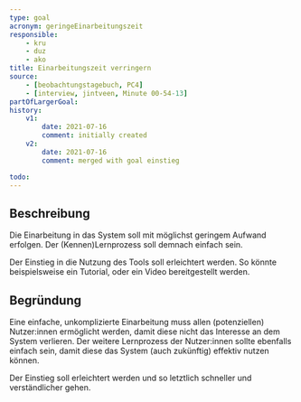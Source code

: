 ```yaml
---
type: goal
acronym: geringeEinarbeitungszeit
responsible: 
    - kru
    - duz
    - ako
title: Einarbeitungszeit verringern
source:
    - [beobachtungstagebuch, PC4]
    - [interview, jintveen, Minute 00-54-13]
partOfLargerGoal:
history:
    v1:
        date: 2021-07-16
        comment: initially created
    v2:
        date: 2021-07-16
        comment: merged with goal einstieg

todo: 
---
```


## Beschreibung

Die Einarbeitung in das System soll mit möglichst geringem Aufwand erfolgen. Der (Kennen)Lernprozess soll demnach einfach sein.

Der Einstieg in die Nutzung des Tools soll erleichtert werden. So könnte beispielsweise ein Tutorial, oder ein Video bereitgestellt werden.

## Begründung

Eine einfache, unkomplizierte Einarbeitung muss allen (potenziellen) Nutzer:innen ermöglicht werden, damit diese nicht das Interesse an dem System verlieren. Der weitere Lernprozess der Nutzer:innen sollte ebenfalls einfach sein, damit diese das System (auch zukünftig) effektiv nutzen können.

Der Einstieg soll erleichtert werden und so letztlich schneller und verständlicher gehen.